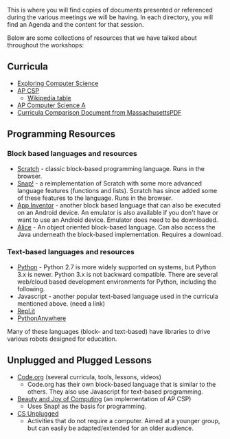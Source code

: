 This is where you will find copies of documents presented or referenced during the various meetings we will be having.  In each directory, you will find an Agenda and the content for that session.


Below are some collections of resources that we have talked about throughout the workshops:

## Curricula
 - [Exploring Computer Science](http://www.exploringcs.org/)
 - [AP CSP](https://apcentral.collegeboard.org/courses/ap-computer-science-principles?course=ap-computer-science-principles)
    - [Wikipedia table](https://en.wikipedia.org/wiki/AP_Computer_Science_Principles)
 - [AP Computer Science A](https://apcentral.collegeboard.org/courses/ap-computer-science-a?course=ap-computer-science-a)
 - [Curricula Comparison Document from Massachusetts](http://www.edc.org/massachusetts-k-12-computer-science-curriculum-guide)[PDF](http://www.edc.org/sites/default/files/uploads/CurriculumGuide-web.pdf)

## Programming Resources
### Block based languages and resources
 - [Scratch](https://scratch.mit.edu/) - classic block-based programming language.  Runs in the browser.
 - [Snap!](http://snap.berkeley.edu/) - a reimplementation of Scratch with some more advanced language features (functions and lists).  Scratch has since added some of these features to the language.  Runs in the browser.
 - [App Inventor](http://appinventor.mit.edu/explore/) - another block based language that can also be executed on an Android device.  An emulator is also available if you don't have or want to use an Android device.  Emulator does need to be downloaded.
 - [Alice](https://www.alice.org/) - An object oriented block-based language.  Can also access the Java underneath the block-based implementation.  Requires a download.
 
### Text-based languages and resources 
 - [Python](https://www.python.org/) - Python 2.7 is more widely supported on systems, but Python 3.x is newer.  Python 3.x is not backward compatible.  There are several web/cloud based development environments for Python, including the following.
 - Javascript - another popular text-based language used in the curricula mentioned above.  (need a link)
 - [Repl.it](https://repl.it/)
 - [PythonAnywhere](https://www.pythonanywhere.com/)
 
 Many of these languages (block- and text-based) have libraries to drive various robots designed for education.

## Unplugged and Plugged Lessons
 - [Code.org](https://studio.code.org/courses?view=teacher) (several curricula, tools, lessons, videos)
    - Code.org has their own block-based language that is similar to the others.  They also use Javascript for text-based programming.
 - [Beauty and Joy of Computing](http://bjc.berkeley.edu/) (an implementation of AP CSP)
    - Uses Snap! as the basis for programming.
 - [CS Unplugged](http://csunplugged.org/)
    - Activities that do not require a computer.  Aimed at a younger group, but can easily be adapted/extended for an older audience.
